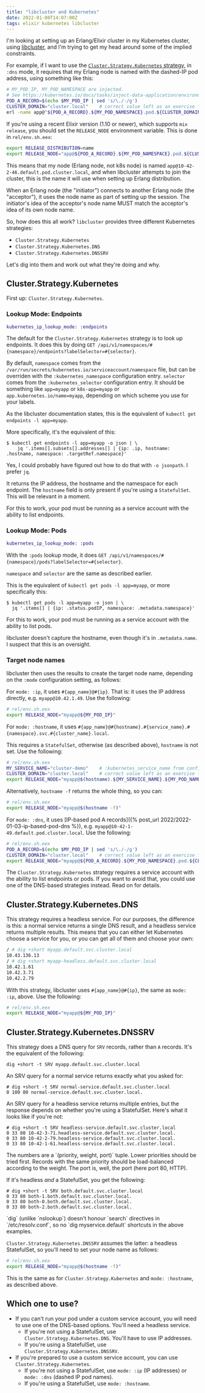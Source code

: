 ```yaml
---
title: "libcluster and Kubernetes"
date: 2022-01-08T14:07:00Z
tags: elixir kubernetes libcluster
---
```


I'm looking at setting up an Erlang/Elixir cluster in my Kubernetes cluster, using
[libcluster](https://github.com/bitwalker/libcluster), and I'm trying to get my head around some of the implied
constraints.

For example, if I want to use the [`Cluster.Strategy.Kubernetes` strategy](https://hexdocs.pm/libcluster/Cluster.Strategy.Kubernetes.html),
in `:dns` mode, it requires that my Erlang node is named with the dashed-IP pod address, using something like this:

```bash
# MY_POD_IP, MY_POD_NAMESPACE are injected.
# See https://kubernetes.io/docs/tasks/inject-data-application/environment-variable-expose-pod-information/
POD_A_RECORD=$(echo $MY_POD_IP | sed 's/\./-/g')
CLUSTER_DOMAIN="cluster.local"    # correct value left as an exercise for the reader.
erl -name app@"${POD_A_RECORD}.${MY_POD_NAMESPACE}.pod.${CLUSTER_DOMAIN}"
```

If you're using a recent Elixir version (1.10 or newer), which supports `mix release`, you should set the `RELEASE_NODE` environment variable. This is done in `rel/env.sh.eex`:

```bash
export RELEASE_DISTRIBUTION=name
export RELEASE_NODE="app@${POD_A_RECORD}.${MY_POD_NAMESPACE}.pod.${CLUSTER_DOMAIN}"
```

This means that my node (Erlang node, not k8s node) is named `app@10-42-2-46.default.pod.cluster.local`, and when
libcluster attempts to join the cluster, this is the name it will use when setting up Erlang distribution.

<div class="callout callout-info" markdown="span">
When an Erlang node (the "initiator") connects to another Erlang node (the "acceptor"), it uses the node name as
part of setting up the session. The initiator's idea of the acceptor's node name MUST match the acceptor's idea of its own node name.
</div>

So, how does this all work? `libcluster` provides three different Kubernetes strategies:

- `Cluster.Strategy.Kubernetes`
- `Cluster.Strategy.Kubernetes.DNS`
- `Cluster.Strategy.Kubernetes.DNSSRV`

Let's dig into them and work out what they're doing and why.

## Cluster.Strategy.Kubernetes

First up: `Cluster.Strategy.Kubernetes`.

### Lookup Mode: Endpoints

```elixir
kubernetes_ip_lookup_mode: :endpoints
```

The default for the `Cluster.Strategy.Kubernetes` strategy is to look up endpoints. It does this by doing `GET /api/v1/namespaces/#{namespace}/endpoints?labelSelector=#{selector}`.

By default, `namespace` comes from the `/var/run/secrets/kubernetes.io/serviceaccount/namespace` file, but can be
overriden with the `:kubernetes_namespace` configuration entry. `selector` comes from the `:kubernetes_selector`
configuration entry. It should be something like `app=myapp` or `k8s-app=myapp` or `app.kubernetes.io/name=myapp`,
depending on which scheme you use for your labels.

As the libcluster documentation states, this is the equivalent of `kubectl get endpoints -l app=myapp`.

More specifically, it's the equivalent of this:

```
$ kubectl get endpoints -l app=myapp -o json | \
    jq '.items[].subsets[].addresses[] | {ip: .ip, hostname: .hostname, namespace: .targetRef.namespace}'
```

Yes, I could probably have figured out how to do that with `-o jsonpath`. I prefer `jq`.

It returns the IP address, the hostname and the namespace for each endpoint. The `hostname` field is only present if
you're using a `StatefulSet`. This will be relevant in a moment.

For this to work, your pod must be running as a service account with the ability to list endpoints.

### Lookup Mode: Pods


```elixir
kubernetes_ip_lookup_mode: :pods
```

With the `:pods` lookup mode, it does `GET /api/v1/namespaces/#{namespace}/pods?labelSelector=#{selector}`.

`namespace` and `selector` are the same as described earlier.

This is the equivalent of `kubectl get pods -l app=myapp`, or more specifically this:

```
$ kubectl get pods -l app=myapp -o json | \
  jq '.items[] | {ip: .status.podIP, namespace: .metadata.namespace}'
```

For this to work, your pod must be running as a service account with the ability to list pods.

libcluster doesn't capture the hostname, even though it's in `.metadata.name`. I suspect that this is an oversight.

### Target node names

libcluster then uses the results to create the target node name, depending on the `:mode` configuration setting, as
follows:

For `mode: :ip`, it uses `#{app_name}@#{ip}`. That is: it uses the IP address directly, e.g. `myapp@10.42.1.49`. Use the
following:

```bash
# rel/env.sh.eex
export RELEASE_NODE="myapp@${MY_POD_IP}"
```

For `mode: :hostname`, it uses `#{app_name}@#{hostname}.#{service_name}.#{namespace}.svc.#{cluster_name}.local`.

This requires a `StatefulSet`, otherwise (as described above), `hostname` is not set. Use the following:

```bash
# rel/env.sh.eex
MY_SERVICE_NAME="cluster-demo"    # :kubernetes_service_name from config, must match Service name.
CLUSTER_DOMAIN="cluster.local"    # correct value left as an exercise for the reader.
export RELEASE_NODE="myapp@$(hostname).${MY_SERVICE_NAME}.${MY_POD_NAMESPACE}.svc.${CLUSTER_DOMAIN}"
```

Alternatively, `hostname -f` returns the whole thing, so you can:

```bash
# rel/env.sh.eex
export RELEASE_NODE="myapp@$(hostname -f)"
```

For `mode: :dns`, it uses [IP-based pod A records]({% post_url 2022/2022-01-03-ip-based-pod-dns %}), e.g. `myapp@10-42-1-49.default.pod.cluster.local`. Use the following:

```bash
# rel/env.sh.eex
POD_A_RECORD=$(echo $MY_POD_IP | sed 's/\./-/g')
CLUSTER_DOMAIN="cluster.local"    # correct value left as an exercise for the reader.
export RELEASE_NODE="myapp@${POD_A_RECORD}.${MY_POD_NAMESPACE}.pod.${CLUSTER_DOMAIN}"
```

The `Cluster.Strategy.Kubernetes` strategy requires a service account with the ability to list endpoints or pods. If you
want to avoid that, you could use one of the DNS-based strategies instead. Read on for details.

## Cluster.Strategy.Kubernetes.DNS

This strategy requires a headless service. For our purposes, the difference is this: a normal service returns a single DNS result,
and a headless service returns multiple results. This means that you can either let Kubernetes choose a service for you,
or you can get all of them and choose your own:

```bash
/ # dig +short myapp.default.svc.cluster.local
10.43.136.13
/ # dig +short myapp-headless.default.svc.cluster.local
10.42.1.61
10.42.3.71
10.42.2.79
```

With this strategy, libcluster uses `#{app_name}@#{ip}`, the same as `mode: :ip`, above. Use the following:

```bash
# rel/env.sh.eex
export RELEASE_NODE="myapp@${MY_POD_IP}"
```

## Cluster.Strategy.Kubernetes.DNSSRV

This strategy does a DNS query for `SRV` records, rather than `A` records. It's the equivalent of the following:

```
dig +short -t SRV myapp.default.svc.cluster.local
```

An SRV query for a normal service returns exactly what you asked for:

```
# dig +short -t SRV normal-service.default.svc.cluster.local
0 100 80 normal-service.default.svc.cluster.local.
```

An SRV query for a headless service returns multiple entries, but the response depends on whether you're using a StatefulSet. Here's what it looks like if you're not:

```
# dig +short -t SRV headless-service.default.svc.cluster.local
0 33 80 10-42-3-71.headless-service.default.svc.cluster.local.
0 33 80 10-42-2-79.headless-service.default.svc.cluster.local.
0 33 80 10-42-1-61.headless-service.default.svc.cluster.local.
```

<div class="callout callout-info" markdown="span">
The numbers are a `(priority, weight, port)` tuple. Lower priorities should be tried first. Records with the same priority should be load-balanced according to the weight. The port is, well, the port (here port 80, HTTP).
</div>

If it's headless _and_ a StatefulSet, you get the following:

```
# dig +short -t SRV both.default.svc.cluster.local
0 33 80 both-1.both.default.svc.cluster.local.
0 33 80 both-0.both.default.svc.cluster.local.
0 33 80 both-2.both.default.svc.cluster.local.
```

<div class="callout callout-info" markdown="span">
`dig` (unlike `nslookup`) doesn't honour `search` directives in `/etc/resolv.conf`, so no `dig myservice.default` shortcuts in the above examples.
</div>

`Cluster.Strategy.Kubernetes.DNSSRV` assumes the latter: a headless StatefulSet, so you'll need to set your node name as follows:

```bash
# rel/env.sh.eex
export RELEASE_NODE="myapp@$(hostname -f)"
```

This is the same as for `Cluster.Strategy.Kubernetes` and `mode: :hostname`, as described above.

## Which one to use?

- If you can't run your pod under a custom service account, you will need to use one of the DNS-based options. You'll need a headless service.
  - If you're not using a StatefulSet, use `Cluster.Strategy.Kubernetes.DNS`. You'll have to use IP addresses.
  - If you're using a StatefulSet, use `Cluster.Strategy.Kubernetes.DNSSRV`.
- If you're prepared to use a custom service account, you can use `Cluster.Strategy.Kubernetes`.
  - If you're not using a StatefulSet, use `mode: :ip` (IP addresses) or `mode: :dns` (dashed IP pod names).
  - If you're using a StatefulSet, use `mode: :hostname`.
